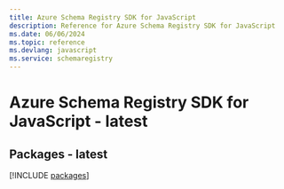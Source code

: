 ```yaml
---
title: Azure Schema Registry SDK for JavaScript
description: Reference for Azure Schema Registry SDK for JavaScript
ms.date: 06/06/2024
ms.topic: reference
ms.devlang: javascript
ms.service: schemaregistry
---
```

# Azure Schema Registry SDK for JavaScript - latest
## Packages - latest
[!INCLUDE [packages](schema-registry-index.md)]